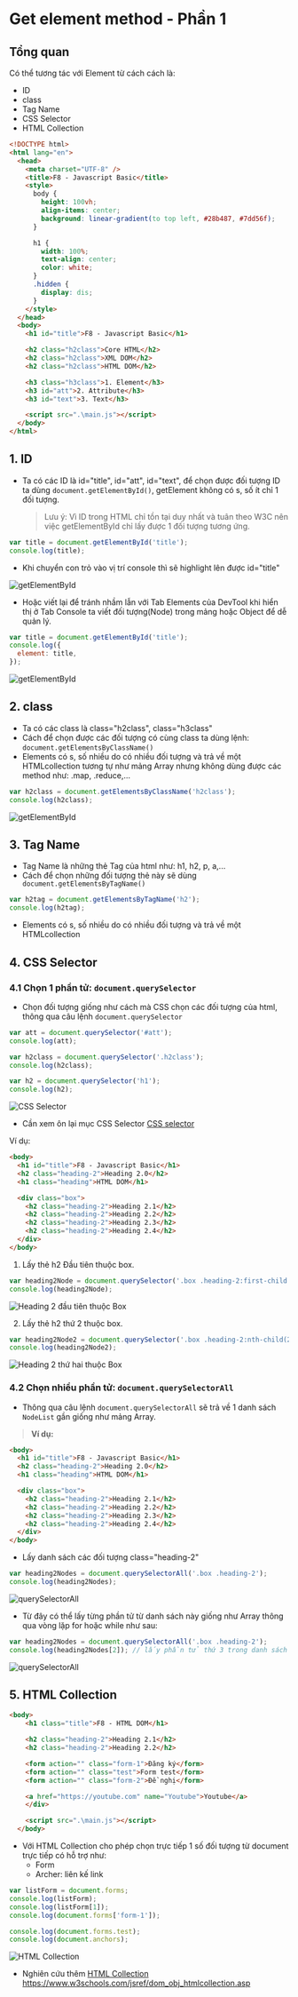 # Get element method - Phần 1

## Tổng quan

Có thể tương tác với Element từ cách cách là:

- ID
- class
- Tag Name
- CSS Selector
- HTML Collection

```html
<!DOCTYPE html>
<html lang="en">
  <head>
    <meta charset="UTF-8" />
    <title>F8 - Javascript Basic</title>
    <style>
      body {
        height: 100vh;
        align-items: center;
        background: linear-gradient(to top left, #28b487, #7dd56f);
      }

      h1 {
        width: 100%;
        text-align: center;
        color: white;
      }
      .hidden {
        display: dis;
      }
    </style>
  </head>
  <body>
    <h1 id="title">F8 - Javascript Basic</h1>

    <h2 class="h2class">Core HTML</h2>
    <h2 class="h2class">XML DOM</h2>
    <h2 class="h2class">HTML DOM</h2>

    <h3 class="h3class">1. Element</h3>
    <h3 id="att">2. Attribute</h3>
    <h3 id="text">3. Text</h3>

    <script src=".\main.js"></script>
  </body>
</html>
```

## 1. ID

- Ta có các ID là id="title", id="att", id="text", để chọn được đối tượng ID ta dùng `document.getElementById()`, getElement không có s, số ít chỉ 1 đối tượng.
  > Lưu ý: Vì ID trong HTML chỉ tồn tại duy nhất và tuân theo W3C nên việc getElementById chỉ lấy được 1 đối tượng tương ứng.

```js
var title = document.getElementById('title');
console.log(title);
```

- Khi chuyển con trỏ vào vị trí console thì sẽ highlight lên được id="title"

![getElementById](Javascript/f8.javascrip.basic/detail/phan04-064/images/001.png 'getElementById')

- Hoặc viết lại để tránh nhầm lẫn với Tab Elements của DevTool khi hiển thị ở Tab Console ta viết đối tượng(Node) trong mảng hoặc Object để dễ quản lý.

```js
var title = document.getElementById('title');
console.log({
  element: title,
});
```

![getElementById](Javascript/f8.javascrip.basic/detail/phan04-064/images/002.png 'getElementById')

## 2. class

- Ta có các class là class="h2class", class="h3class"
- Cách để chọn được các đối tượng có cùng class ta dùng lệnh:
  `document.getElementsByClassName()`
- Elements có s, số nhiều do có nhiều đối tượng và trả về một HTMLcollection tương tự như mảng Array nhưng không dùng được các method như: .map, .reduce,...

```js
var h2class = document.getElementsByClassName('h2class');
console.log(h2class);
```

![getElementById](Javascript/f8.javascrip.basic/detail/phan04-064/images/003.png 'getElementById')

## 3. Tag Name

- Tag Name là những thẻ Tag của html như: h1, h2, p, a,...
- Cách để chọn những đối tượng thẻ này sẽ dùng ` document.getElementsByTagName()`

```js
var h2tag = document.getElementsByTagName('h2');
console.log(h2tag);
```

- Elements có s, số nhiều do có nhiều đối tượng và trả về một HTMLcollection

## 4. CSS Selector

### 4.1 Chọn 1 phần tử: `document.querySelector`

- Chọn đối tượng giống như cách mà CSS chọn các đối tượng của html, thông qua câu lệnh `document.querySelector`

```js
var att = document.querySelector('#att');
console.log(att);

var h2class = document.querySelector('.h2class');
console.log(h2class);

var h2 = document.querySelector('h1');
console.log(h2);
```

![CSS Selector](Javascript/f8.javascrip.basic/detail/phan04-064/images/004.png 'CSS Selector')

- Cần xem ôn lại mục CSS Selector [CSS selector](Javascript/f8.javascrip.basic/detail/phan04-064/css-selector.md)

Ví dụ:

```html
<body>
  <h1 id="title">F8 - Javascript Basic</h1>
  <h2 class="heading-2">Heading 2.0</h2>
  <h1 class="heading">HTML DOM</h1>

  <div class="box">
    <h2 class="heading-2">Heading 2.1</h2>
    <h2 class="heading-2">Heading 2.2</h2>
    <h2 class="heading-2">Heading 2.3</h2>
    <h2 class="heading-2">Heading 2.4</h2>
  </div>
</body>
```

1. Lấy thẻ h2 Đầu tiên thuộc box.

```js
var heading2Node = document.querySelector('.box .heading-2:first-child');
console.log(heading2Node);
```

![Heading 2 đầu tiên thuộc Box](Javascript/f8.javascrip.basic/detail/phan04-064/images/005.png 'Heading 2 đầu tiên thuộc Box')

2. Lấy thẻ h2 thứ 2 thuộc box.

```js
var heading2Node2 = document.querySelector('.box .heading-2:nth-child(2)');
console.log(heading2Node2);
```

![Heading 2 thứ hai thuộc Box](Javascript/f8.javascrip.basic/detail/phan04-064/images/006.png 'Heading 2 thứ hai thuộc Box')

### 4.2 Chọn nhiều phần tử: `document.querySelectorAll`

- Thông qua câu lệnh `document.querySelectorAll` sẽ trả về 1 danh sách `NodeList` gần giống như mảng Array.

> **Ví dụ:**

```html
<body>
  <h1 id="title">F8 - Javascript Basic</h1>
  <h2 class="heading-2">Heading 2.0</h2>
  <h1 class="heading">HTML DOM</h1>

  <div class="box">
    <h2 class="heading-2">Heading 2.1</h2>
    <h2 class="heading-2">Heading 2.2</h2>
    <h2 class="heading-2">Heading 2.3</h2>
    <h2 class="heading-2">Heading 2.4</h2>
  </div>
</body>
```

- Lấy danh sách các đối tượng class="heading-2"

```js
var heading2Nodes = document.querySelectorAll('.box .heading-2');
console.log(heading2Nodes);
```

![querySelectorAll](Javascript/f8.javascrip.basic/detail/phan04-064/images/007.png 'querySelectorAll')

- Từ đây có thể lấy từng phần tử từ danh sách này giống như Array thông qua vòng lặp for hoặc while như sau:

```js
var heading2Nodes = document.querySelectorAll('.box .heading-2');
console.log(heading2Nodes[2]); // lấy phần tử thứ 3 trong danh sách
```

![querySelectorAll](Javascript/f8.javascrip.basic/detail/phan04-064/images/008.png 'querySelectorAll')

## 5. HTML Collection

```html
<body>
    <h1 class="title">F8 - HTML DOM</h1>

    <h2 class="heading-2">Heading 2.1</h2>
    <h2 class="heading-2">Heading 2.2</h2>

    <form action="" class="form-1">Đăng ký</form>
    <form action="" class="test">Form test</form>
    <form action="" class="form-2">Đề nghị</form>

    <a href="https://youtube.com" name="Youtube">Youtube</a>
    </div>

    <script src=".\main.js"></script>
  </body>
```

- Với HTML Collection cho phép chọn trực tiếp 1 số đối tượng từ document trực tiếp có hỗ trợ như:
  - Form
  - Archer: liên kế link

```js
var listForm = document.forms;
console.log(listForm);
console.log(listForm[1]);
console.log(document.forms['form-1']);

console.log(document.forms.test);
console.log(document.anchors);
```

![HTML Collection](Javascript/f8.javascrip.basic/detail/phan04-064/images/009.png 'HTML Collection')

- Nghiên cứu thêm [HTML Collection](https://www.w3schools.com/jsref/dom_obj_htmlcollection.asp) https://www.w3schools.com/jsref/dom_obj_htmlcollection.asp
